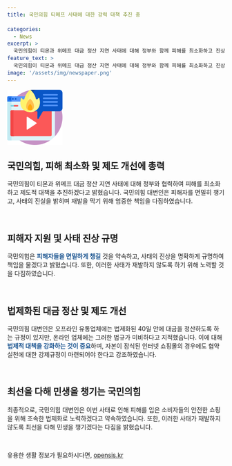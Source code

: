 ```yaml
---
title: 국민의힘 티메프 사태에 대한 강력 대책 추진 중

categories:
  - News
excerpt: >
  국민의힘이 티몬과 위메프 대금 정산 지연 사태에 대해 정부와 함께 피해를 최소화하고 진상을 밝히며 엄중한 책임을 물을 것을 약속했다. 대변인은 온라인 업체에 대한 법규 미비 문제를 지적하고, 안전한 인터넷 쇼핑을 위한 조속한 법제화로 소비자를 보호하고자 했다. 또한, 집권 여당으로서 책임감을 느끼며 민생을 챙기겠다는 약속을 전했다.
feature_text: >
  국민의힘이 티몬과 위메프 대금 정산 지연 사태에 대해 정부와 함께 피해를 최소화하고 진상을 밝히며 엄중한 책임을 물을 것을 약속했다. 대변인은 온라인 업체에 대한 법규 미비 문제를 지적하고, 안전한 인터넷 쇼핑을 위한 조속한 법제화로 소비자를 보호하고자 했다. 또한, 집권 여당으로서 책임감을 느끼며 민생을 챙기겠다는 약속을 전했다.
image: '/assets/img/newspaper.png'
---
```


<p><img src="/assets/img/news.png" alt="rentncar 속보" /></p>

<h2 data-ke-size="size26">국민의힘, 피해 최소화 및 제도 개선에 총력</h2>

<p>국민의힘이 티몬과 위메프 대금 정산 지연 사태에 대해 정부와 협력하여 피해를 최소화하고 제도적 대책을 추진하겠다고 밝혔습니다. 국민의힘 대변인은 피해자를 면밀히 챙기고, 사태의 진실을 밝히며 재발을 막기 위해 엄중한 책임을 다짐하였습니다.</p>

<p data-ke-size="size16">&nbsp;</p>

<h2 data-ke-size="size26">피해자 지원 및 사태 진상 규명</h2>

<p>국민의힘은 <b><span style="color: #1a5490;">피해자들을 면밀하게 챙길</span></b> 것을 약속하고, 사태의 진상을 명확하게 규명하여 책임을 물겠다고 밝혔습니다. 또한, 이러한 사태가 재발하지 않도록 하기 위해 노력할 것을 다짐하였습니다.</p>

<p data-ke-size="size16">&nbsp;</p>

<h2 data-ke-size="size26">법제화된 대금 정산 및 제도 개선</h2>

<p>국민의힘 대변인은 오프라인 유통업체에는 법제화된 40일 안에 대금을 정산하도록 하는 규정이 있지만, 온라인 업체에는 그러한 법규가 미비하다고 지적했습니다. 이에 대해 <b><span style="color: #1a5490;">법제적 대책을 강화하는 것이 중요</span></b>하며, 자본이 잠식된 인터넷 쇼핑몰의 경우에도 협약 실천에 대한 강제규정이 마련되어야 한다고 강조하였습니다.</p>

<p data-ke-size="size16">&nbsp;</p>

<h2 data-ke-size="size26">최선을 다해 민생을 챙기는 국민의힘</h2>

<p>최종적으로, 국민의힘 대변인은 이번 사태로 인해 피해를 입은 소비자들의 안전한 쇼핑을 위해 조속한 법제화로 노력하겠다고 약속하였습니다. 또한, 이러한 사태가 재발하지 않도록 최선을 다해 민생을 챙기겠다는 다짐을 밝혔습니다. </p>

<p data-ke-size="size16">&nbsp;</p>
유용한 생활 정보가 필요하시다면, <a href="https://opensis.kr" rel="dofollow">opensis.kr</a>


